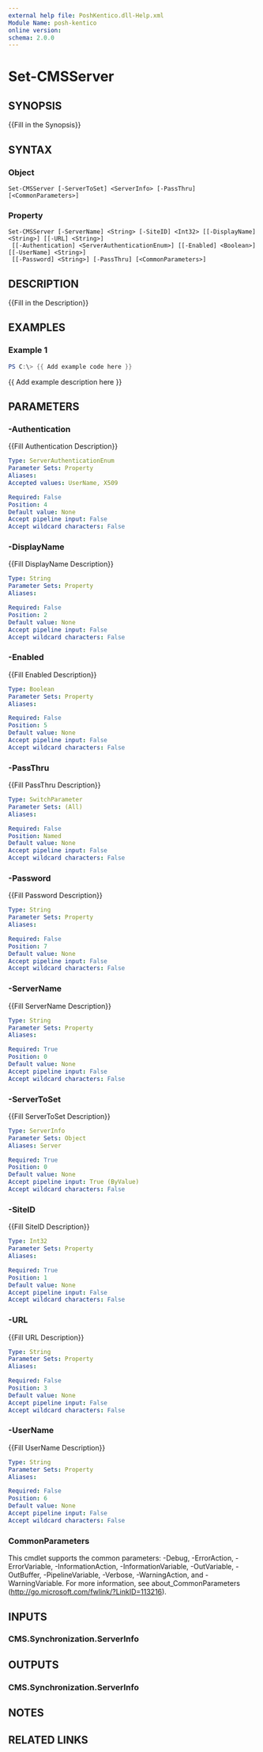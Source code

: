 ```yaml
---
external help file: PoshKentico.dll-Help.xml
Module Name: posh-kentico
online version:
schema: 2.0.0
---
```


# Set-CMSServer

## SYNOPSIS
{{Fill in the Synopsis}}

## SYNTAX

### Object
```
Set-CMSServer [-ServerToSet] <ServerInfo> [-PassThru] [<CommonParameters>]
```

### Property
```
Set-CMSServer [-ServerName] <String> [-SiteID] <Int32> [[-DisplayName] <String>] [[-URL] <String>]
 [[-Authentication] <ServerAuthenticationEnum>] [[-Enabled] <Boolean>] [[-UserName] <String>]
 [[-Password] <String>] [-PassThru] [<CommonParameters>]
```

## DESCRIPTION
{{Fill in the Description}}

## EXAMPLES

### Example 1
```powershell
PS C:\> {{ Add example code here }}
```

{{ Add example description here }}

## PARAMETERS

### -Authentication
{{Fill Authentication Description}}

```yaml
Type: ServerAuthenticationEnum
Parameter Sets: Property
Aliases:
Accepted values: UserName, X509

Required: False
Position: 4
Default value: None
Accept pipeline input: False
Accept wildcard characters: False
```

### -DisplayName
{{Fill DisplayName Description}}

```yaml
Type: String
Parameter Sets: Property
Aliases:

Required: False
Position: 2
Default value: None
Accept pipeline input: False
Accept wildcard characters: False
```

### -Enabled
{{Fill Enabled Description}}

```yaml
Type: Boolean
Parameter Sets: Property
Aliases:

Required: False
Position: 5
Default value: None
Accept pipeline input: False
Accept wildcard characters: False
```

### -PassThru
{{Fill PassThru Description}}

```yaml
Type: SwitchParameter
Parameter Sets: (All)
Aliases:

Required: False
Position: Named
Default value: None
Accept pipeline input: False
Accept wildcard characters: False
```

### -Password
{{Fill Password Description}}

```yaml
Type: String
Parameter Sets: Property
Aliases:

Required: False
Position: 7
Default value: None
Accept pipeline input: False
Accept wildcard characters: False
```

### -ServerName
{{Fill ServerName Description}}

```yaml
Type: String
Parameter Sets: Property
Aliases:

Required: True
Position: 0
Default value: None
Accept pipeline input: False
Accept wildcard characters: False
```

### -ServerToSet
{{Fill ServerToSet Description}}

```yaml
Type: ServerInfo
Parameter Sets: Object
Aliases: Server

Required: True
Position: 0
Default value: None
Accept pipeline input: True (ByValue)
Accept wildcard characters: False
```

### -SiteID
{{Fill SiteID Description}}

```yaml
Type: Int32
Parameter Sets: Property
Aliases:

Required: True
Position: 1
Default value: None
Accept pipeline input: False
Accept wildcard characters: False
```

### -URL
{{Fill URL Description}}

```yaml
Type: String
Parameter Sets: Property
Aliases:

Required: False
Position: 3
Default value: None
Accept pipeline input: False
Accept wildcard characters: False
```

### -UserName
{{Fill UserName Description}}

```yaml
Type: String
Parameter Sets: Property
Aliases:

Required: False
Position: 6
Default value: None
Accept pipeline input: False
Accept wildcard characters: False
```

### CommonParameters
This cmdlet supports the common parameters: -Debug, -ErrorAction, -ErrorVariable, -InformationAction, -InformationVariable, -OutVariable, -OutBuffer, -PipelineVariable, -Verbose, -WarningAction, and -WarningVariable.
For more information, see about_CommonParameters (http://go.microsoft.com/fwlink/?LinkID=113216).

## INPUTS

### CMS.Synchronization.ServerInfo

## OUTPUTS

### CMS.Synchronization.ServerInfo

## NOTES

## RELATED LINKS
